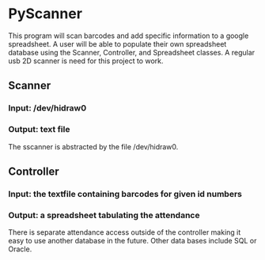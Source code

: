 # PyScanner
This program will scan barcodes and add specific information to a google spreadsheet. A user will be able to populate their own spreadsheet database using the Scanner, Controller, and Spreadsheet classes. A regular usb 2D scanner is need for this project to work. 

## Scanner


### Input: /dev/hidraw0
### Output: text file

The sscanner is abstracted by the file /dev/hidraw0.


## Controller

### Input: the textfile containing barcodes for given id numbers
### Output: a spreadsheet tabulating the attendance


There is separate attendance access outside of the controller making it easy to use another database in the future. Other data bases include SQL or Oracle.
